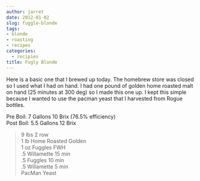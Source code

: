 ```yaml
---
author: jarret
date: 2012-01-02
slug: fuggle-blonde
tags:
- blonde
- roasting
- recipes
categories:
  - recipies
title: Fugly Blonde
---
```


Here is a basic one that I brewed up today. The homebrew store was
closed so I used what I had on hand. I had one pound of golden home
roasted malt on hand (25 minutes at 300 deg) so I made this one up. I
kept this simple because I wanted to use the pacman yeast that I
harvested from Rogue bottles.

Pre Boil: 7 Gallons 10 Brix (76.5% efficiency)  
Post Boil: 5.5 Gallons 12 Brix


> 9 lbs 2 row  
>  1 lb Home Roasted Golden  
>  1 oz Fuggles FWH  
>  .5 Willamette 15 min  
>  .5 Fuggles 10 min  
>  .5 Willamette 5 min  
>  PacMan Yeast

